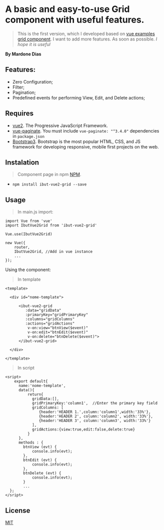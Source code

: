# A basic and easy-to-use Grid component with useful features.

> This is the first version, which I developed based on [vue examples grid component](http://vuejs.org/v2/examples/grid-component.html). I want to add more features. As soon as possible. *I hope it is useful*

**By Mardone Dias**

## Features:

* Zero Configuration;
* Filter;
* Pagination;
* Predefined events for performing View, Edit, and Delete actions;

## Requires

 * [vue2](http://vuejs.org/). The Progressive JavaScript Framework.
 * [vue-paginate](https://github.com/TahaSh/vue-paginate). You must include ```vue-paginate: "^3.4.0"``` dependencies in  ```package.json```
 * [Bootstrap3](http://getbootstrap.com). Bootstrap is the most popular HTML, CSS, and JS framework for developing responsive, mobile first projects on the web.

## Instalation

 > Component page in npm [NPM](https://www.npmjs.com/package/ibut-vue2-grid#example).
 * ```npm install ibut-vue2-grid --save```

## Usage

> In main.js import:

```
import Vue from 'vue'
import IbutVue2Grid from 'ibut-vue2-grid'

Vue.use(IbutVue2Grid)

new Vue({
    router,
	IbutVue2Grid, //Add in vue instance
    ...
});

```

Using the component:

> In template
```
<template>

  <div id="nome-template">

      <ibut-vue2-grid
         :data="gridData"
         :primaryKey="gridPrimaryKey"
         :columns="gridColumns"
         :actions="gridActions"
          v-on:view="btnView($event)"
          v-on:edit="btnEdit($event)"
          v-on:delete="btnDelete($event)">
      </ibut-vue2-grid>

  </div>

</template>

```

> In script

```
<sript>
	export default{
	  name:'nome-template',
      data(){
          return{
            gridData:[],
            gridPrimaryKey:'column1',  //Enter the primary key field
            gridColumns: [
               {header:'HEADER 1.',column:'column1',width:'33%'},
               {header:'HEADER 2', column:'column2', width:'33%'},
               {header:'HEADER 3', column:'column3', width:'33%'}
            ],
            gridActions:{view:true,edit:false,delete:true}
          }
      },
      methods : {
        btnView (evt) {
            console.info(evt);
        },
        btnEdit (evt) {
            console.info(evt);
        },
        btnDelete (evt) {
            console.info(evt);
        }
        ...
  };
</sript>
```

## License

[MIT](https://opensource.org/licenses/MIT)

